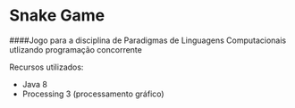 # Snake Game

####Jogo para a disciplina de Paradigmas de Linguagens Computacionais utlizando programação concorrente

Recursos utilizados:

* Java 8
* Processing 3 (processamento gráfico)